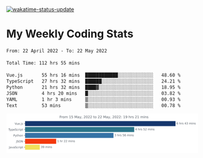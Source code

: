 [![wakatime-status-update](https://github.com/noopurphalak/noopurphalak/workflows/wakatime-status-update/badge.svg)](https://github.com/noopurphalak/noopurphalak/actions/workflows/main.yml)

# My Weekly Coding Stats

<!--START_SECTION:waka-->

```text
From: 22 April 2022 - To: 22 May 2022

Total Time: 112 hrs 55 mins

Vue.js       55 hrs 16 mins  ████████████░░░░░░░░░░░░░   48.60 %
TypeScript   27 hrs 32 mins  ██████░░░░░░░░░░░░░░░░░░░   24.21 %
Python       21 hrs 32 mins  ████▓░░░░░░░░░░░░░░░░░░░░   18.95 %
JSON         4 hrs 20 mins   █░░░░░░░░░░░░░░░░░░░░░░░░   03.82 %
YAML         1 hr 3 mins     ▒░░░░░░░░░░░░░░░░░░░░░░░░   00.93 %
Text         53 mins         ▒░░░░░░░░░░░░░░░░░░░░░░░░   00.78 %
```

<!--END_SECTION:waka-->

<img src="https://github.com/noopurphalak/noopurphalak/blob/main/images/stat.svg" alt="Weekly Coding Activity"/>
